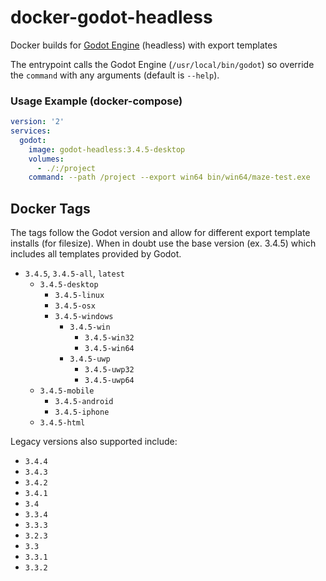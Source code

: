 # docker-godot-headless

Docker builds for [Godot Engine](https://godotengine.org/) (headless) with export templates

The entrypoint calls the Godot Engine (`/usr/local/bin/godot`) so override the `command` with any arguments (default is `--help`).

### Usage Example (docker-compose)

```yaml
version: '2'
services:
  godot:
    image: godot-headless:3.4.5-desktop
    volumes:
      - ./:/project
    command: --path /project --export win64 bin/win64/maze-test.exe
```

## Docker Tags

The tags follow the Godot version and allow for different export template installs (for filesize). When in doubt use the base version (ex. 3.4.5) which includes all templates provided by Godot.

- `3.4.5`, `3.4.5-all`, `latest`
  - `3.4.5-desktop`
    - `3.4.5-linux`
    - `3.4.5-osx`
    - `3.4.5-windows`
      - `3.4.5-win`
        - `3.4.5-win32`
        - `3.4.5-win64`
      - `3.4.5-uwp`
        - `3.4.5-uwp32`
        - `3.4.5-uwp64`
  - `3.4.5-mobile`
    - `3.4.5-android`
    - `3.4.5-iphone`
  - `3.4.5-html`

Legacy versions also supported include:

- `3.4.4`
- `3.4.3`
- `3.4.2`
- `3.4.1`
- `3.4`
- `3.3.4`
- `3.3.3`
- `3.2.3`
- `3.3`
- `3.3.1`
- `3.3.2`